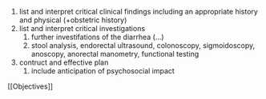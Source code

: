 1. list and interpret critical clinical findings including an appropriate history and physical (+obstetric history)
2. list and interpret critical investigations 
	1. further investifations of the diarrhea (...)
	2. stool analysis, endorectal ultrasound, colonoscopy, sigmoidoscopy, anoscopy, anorectal manometry, functional testing
3. contruct and effective plan 
	1. include anticipation of psychosocial impact 

[[Objectives]]
